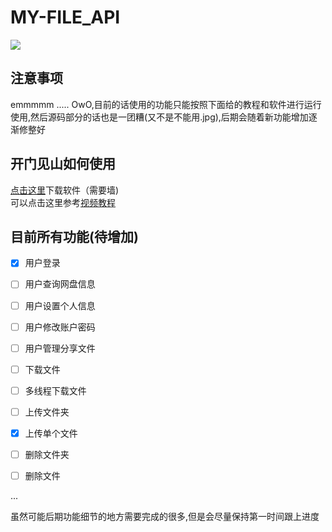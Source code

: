 # MY-FILE_API
![](https://pic.stackoverflow.wiki/uploadImages/13/113/104/116/2021/09/12/11/06/924e7e25-5303-4a94-af79-1b3f913a196f.svg)
## 注意事项
emmmmm ..... OwO,目前的话使用的功能只能按照下面给的教程和软件进行运行使用,然后源码部分的话也是一团糟(又不是不能用.jpg),后期会随着新功能增加逐渐修整好
## 开门见山如何使用
[点击这里](https://raw.githubusercontent.com/AnHiAo/MY-FILE_API/main/dist/my-file.exe)下载软件（需要墙)<br/>
可以点击这里参考[视频教程](https://nio-1304077212.cos.ap-guangzhou.myqcloud.com/bandicam%202021-09-12%2016-10-36-395.mp4)

## 目前所有功能(待增加)
- [x] 用户登录
- [ ] 用户查询网盘信息
- [ ] 用户设置个人信息
- [ ] 用户修改账户密码
- [ ] 用户管理分享文件
- [ ] 下载文件
- [ ] 多线程下载文件
- [ ] 上传文件夹
- [x] 上传单个文件
- [ ] 删除文件夹
- [ ] 删除文件




...

虽然可能后期功能细节的地方需要完成的很多,但是会尽量保持第一时间跟上进度
